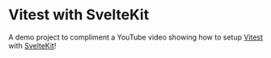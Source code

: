 # Vitest with SvelteKit

A demo project to compliment a YouTube video showing how to setup [Vitest](https://vitest.dev/) with [SvelteKit](https://kit.svelte.dev/)!
